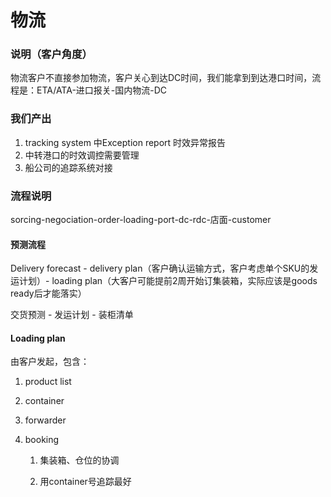 # 物流

### 说明（客户角度）

物流客户不直接参加物流，客户关心到达DC时间，我们能拿到到达港口时间，流程是：ETA/ATA-进口报关-国内物流-DC

### 我们产出

1. tracking system 中Exception report 时效异常报告
2. 中转港口的时效调控需要管理
3. 船公司的追踪系统对接

### 流程说明

sorcing-negociation-order-loading-port-dc-rdc-店面-customer

#### 预测流程

Delivery forecast - delivery plan（客户确认运输方式，客户考虑单个SKU的发运计划）- loading plan（大客户可能提前2周开始订集装箱，实际应该是goods ready后才能落实）



交货预测 - 发运计划 - 装柜清单

#### Loading plan

由客户发起，包含：

1. product list

2. container

3. forwarder

4. booking

   1. 集装箱、仓位的协调

   2. 用container号追踪最好



